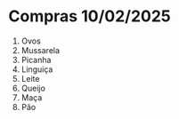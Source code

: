 # Compras 10/02/2025

1. Ovos
2. Mussarela
3. Picanha
4. Linguiça
5. Leite
6. Queijo
7. Maça
8. Pão






 



